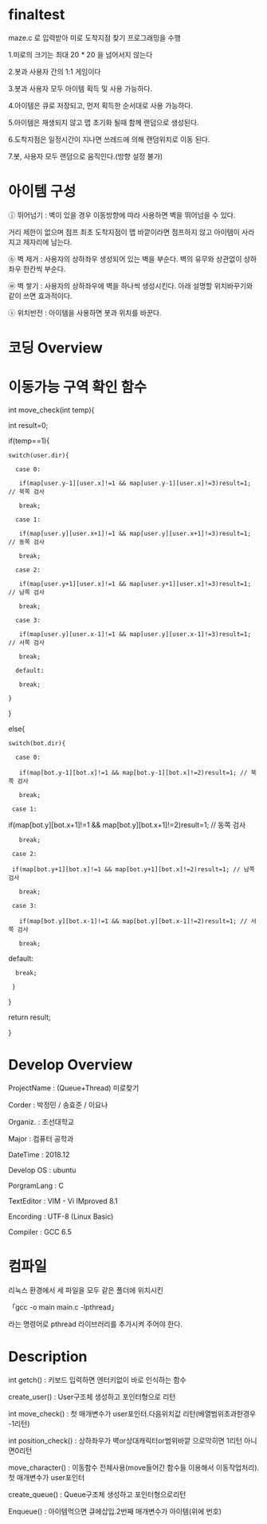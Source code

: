 # finaltest

maze.c 로 입력받아 미로 도착지점 찾기 프로그래밍을 수행

1.미로의 크기는 최대 20 * 20 을 넘어서지 않는다

2.봇과 사용자 간의 1:1 게임이다

3.봇과 사용자 모두 아이템 획득 및 사용 가능하다.

4.아이템은 큐로 저장되고, 먼저 획득한 순서대로 사용 가능하다.

5.아이템은 재생되지 않고 맵 초기화 될때 함께 랜덤으로 생성된다.

6.도착지점은 일정시간이 지나면 쓰레드에 의해 랜덤위치로 이동 된다.

7.봇, 사용자 모두 랜덤으로 움직인다.(방향 설정 불가)


# 아이템 구성
ⓙ 뛰어넘기 : 벽이 있을 경우 이동방향에 따라 사용하면 벽을 뛰어넘을 수 있다.

거리 제한이 없으며 점프 최초 도착지점이 맵 바깥이라면 점프하지 않고 아이템이 사라지고 제자리에 남는다.

ⓑ 벽 제거 : 사용자의 상하좌우 생성되어 있는 벽을 부순다. 벽의 유무와 상관없이 상하좌우 한칸씩 부순다.

ⓦ 벽 쌓기 : 사용자의 상하좌우에 벽을 하나씩 생성시킨다. 아래 설명할 위치바꾸기와 같이 쓰면 효과적이다.

ⓢ 위치반전 : 아이템을 사용하면 봇과 위치를 바꾼다.

# 코딩 Overview
# 이동가능 구역 확인 함수
int move_check(int temp){

  int result=0;
  
  if(temp==1){
  
    switch(user.dir){
    
      case 0:
      
       if(map[user.y-1][user.x]!=1 && map[user.y-1][user.x]!=3)result=1; // 북쪽 검사
       
       break;
       
      case 1:
      
       if(map[user.y][user.x+1]!=1 && map[user.y][user.x+1]!=3)result=1; // 동쪽 검사
       
       break;
       
      case 2:
      
       if(map[user.y+1][user.x]!=1 && map[user.y+1][user.x]!=3)result=1; // 남쪽 검사
       
       break;
       
      case 3:
      
       if(map[user.y][user.x-1]!=1 && map[user.y][user.x-1]!=3)result=1; // 서쪽 검사
       
       break;
       
      default:
      
       break;
       
    }
    
  }
  
  else{
  
    switch(bot.dir){
    
      case 0:
      
       if(map[bot.y-1][bot.x]!=1 && map[bot.y-1][bot.x]!=2)result=1; // 북쪽 검사
       
       break;
       
     case 1:
     
  if(map[bot.y][bot.x+1]!=1 && map[bot.y][bot.x+1]!=2)result=1; // 동쪽 검사
  
       break;
       
     case 2:
     
     if(map[bot.y+1][bot.x]!=1 && map[bot.y+1][bot.x]!=2)result=1; // 남쪽 검사
     
       break;
       
	 case 3:
	 
       if(map[bot.y][bot.x-1]!=1 && map[bot.y][bot.x-1]!=2)result=1; // 서쪽 검사
       
       break;
       
  default:
  
      break;
      
	 }
	 
 }
 
 return result;

}



# Develop Overview

ProjectName : (Queue+Thread) 미로찾기

Corder : 박정민 / 송효준 / 이요나

Organiz. : 조선대학교

Major : 컴퓨터 공학과

DateTime : 2018.12

Develop OS : ubuntu

PorgramLang : C

TextEditor : VIM - Vi IMproved 8.1

Encording : UTF-8 (Linux Basic)

Compiler : GCC 6.5

# 컴파일

리눅스 환경에서 세 파일을 모두 같은 폴더에 위치시킨

「gcc -o main main.c -lpthread」

라는 명령어로 pthread 라이브러리를 추가시켜 주어야 한다.


# Description
int getch() : 키보드 입력하면 엔터키없이 바로 인식하는 함수

create_user() : User구조체 생성하고 포인터형으로 리턴

int move_check() : 첫 매개변수가 user포인터.다음위치값 리턴(배열범위초과한경우 -1리턴)

int position_check() : 상하좌우가 벽or상대캐릭터or범위바깥 으로막히면 1리턴 아니면0리턴

move_character() : 이동함수 전체사용(move들어간 함수들 이용해서 이동작업처리).첫 매개변수가 user포인터

create_queue() : Queue구조체 생성하고 포인터형으로리턴

Enqueue() : 아이템먹으면 큐에삽입.2번째 매개변수가 아이템(위에 번호)


